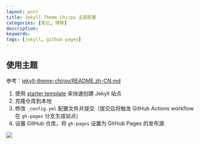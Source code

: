 ```yaml
---
layout: post
title: Jekyll Theme Chirpy 主题配置
categories: [笔记, 博客]
description: 
keywords: 
tags: [jekyll, github pages]
---
```


## 使用主题

参考：[jekyll-theme-chirpy/README.zh-CN.md](https://github.com/cotes2020/jekyll-theme-chirpy/blob/master/docs/README.zh-CN.md)

1. 使用 [starter template](https://github.com/cotes2020/chirpy-starter/generate) 来快速创建 Jekyll 站点
2. 克隆仓库到本地
3. 修改 `_config.yml` 配置文件并提交（提交后将触发 GitHub Actions workflow 在 `gh-pages` 分支生成站点）
4. 设置 GitHub 仓库，将 `gh-pages` 设置为 GitHub Pages 的发布源


![](http://1057.pub/ghcos/images/avatar01.jpg)